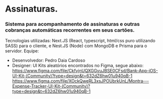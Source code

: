 # Assinaturas.

### Sistema para acompanhamento de assinaturas e outras cobranças automáticas recorrentes em seus cartões.

Tecnologias utilizadas: Next.JS (React, typescript, html/css puro utilizando SASS) para o cliente, e Nest.JS (Node) com MongoDB e Prisma para o servidor.
Equipe: 
 - Desenvolvedor: Pedro Daia Cardoso
 - Designer: UI Kits aleatórios encontrados no Figma, segue abaixo: <br>
https://www.figma.com/file/CkfvjnUQXGGvuJBSE0CFsd/Bank-App-iOS-UI-Kit-(Community)?type=design&t=632dZ6hw01u940qB-1 <br>
https://www.figma.com/file/XOckQweRL3xsJPOUbrkUnL/Montra---Expense-Tracker-UI-Kit-(Community)?type=design&t=632dZ6hw01u940qB-1

